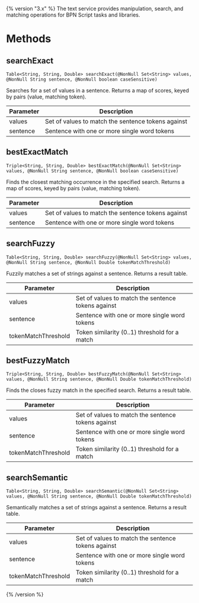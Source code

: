 {% version "3.x" %}
The text service provides manipulation, search, and matching operations for BPN Script tasks and libraries.
# Methods
## searchExact
    Table<String, String, Double> searchExact(@NonNull Set<String> values, @NonNull String sentence, @NonNull boolean caseSensitive)
Searches for a set of values in a sentence. Returns a map of scores, keyed by pairs (value, matching token).

| Parameter | Description |
| ----|----|
| values | Set of values to match the sentence tokens against |
| sentence | Sentence with one or more single word tokens |

## bestExactMatch
    Triple<String, String, Double> bestExactMatch(@NonNull Set<String> values, @NonNull String sentence, @NonNull boolean caseSensitive)
Finds the closest matching occurrence in the specified search. Returns a map of scores, keyed by pairs (value, matching token).

| Parameter | Description |
| ----|----|
| values | Set of values to match the sentence tokens against |
| sentence | Sentence with one or more single word tokens |

## searchFuzzy
    Table<String, String, Double> searchFuzzy(@NonNull Set<String> values, @NonNull String sentence, @NonNull Double tokenMatchThreshold)
Fuzzily matches a set of strings against a sentence. Returns a result table.

| Parameter | Description |
| ----|----|
| values | Set of values to match the sentence tokens against |
| sentence | Sentence with one or more single word tokens |
| tokenMatchThreshold | Token similarity (0..1) threshold for a match |

## bestFuzzyMatch
    Triple<String, String, Double> bestFuzzyMatch(@NonNull Set<String> values, @NonNull String sentence, @NonNull Double tokenMatchThreshold)
Finds the closes fuzzy match in the specified search. Returns a result table.

| Parameter | Description |
| ----|----|
| values | Set of values to match the sentence tokens against |
| sentence | Sentence with one or more single word tokens |
| tokenMatchThreshold | Token similarity (0..1) threshold for a match |

## searchSemantic
    Table<String, String, Double> searchSemantic(@NonNull Set<String> values, @NonNull String sentence, @NonNull Double tokenMatchThreshold)
Semantically matches a set of strings against a sentence. Returns a result table.

| Parameter | Description |
| ----|----|
| values | Set of values to match the sentence tokens against |
| sentence | Sentence with one or more single word tokens |
| tokenMatchThreshold | Token similarity (0..1) threshold for a match |

{% /version %}
